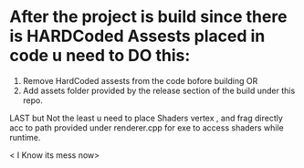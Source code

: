 # After the project is build since there is HARDCoded Assests placed in code u need to DO this:

1. Remove HardCoded assests from the code bofore building
 OR
2. Add assets folder provided by the release section of the build under this repo.

LAST but Not the least u need to place Shaders vertex , and frag directly acc to path provided under renderer.cpp for exe to access shaders while runtime.

< I Know its mess now>
